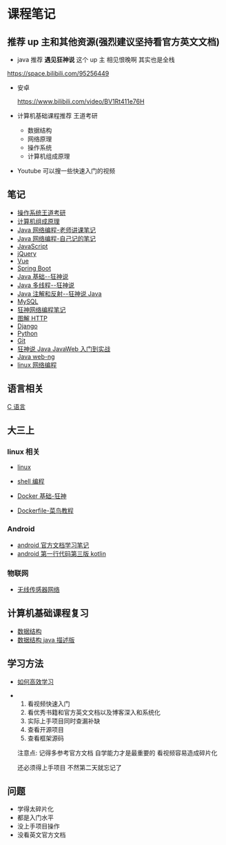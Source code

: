 # 课程笔记

## 推荐 up 主和其他资源(强烈建议坚持看官方英文文档)

- java 推荐 **遇见狂神说** 这个 up 主 相见恨晚啊 其实也是全栈

https://space.bilibili.com/95256449

- 安卓

  https://www.bilibili.com/video/BV1Rt411e76H

- 计算机基础课程推荐 王道考研

  - 数据结构
  - 网络原理
  - 操作系统
  - 计算机组成原理

- Youtube 可以搜一些快速入门的视频

## 笔记

- [操作系统王道考研](操作系统/操作系统王道考研.md)
- [计算机组成原理](计算机组成原理)
- [Java 网络编程-老师讲课笔记](docs/cs/language/Java/网络编程/就业班-day11-网络编程/day11【网络编程】.md)
- [Java 网络编程-自己记的笔记](docs/cs/language/Java/网络编程/网络编程.md)
- [JavaScript](front_end/javascript.md)
- [jQuery](front_end/jquery.md)
- [Vue](front_end/vue.md)
- [Spring Boot](backend/SpringBoot/SpringBoot.md)
- [Java 基础--狂神说](docs/cs/language/Java/JavaSE.md)
- [Java 多线程--狂神说](docs/cs/language/Java/Java多线程.md)
- [Java 注解和反射--狂神说 Java](docs/cs/language/Java/Java注解和反射--狂神说Java.md)
- [MySQL](DataBase/MySQL-狂神.md)
- [狂神网络编程笔记](docs/cs/language/Java/网络编程/狂神网络编程笔记.md)
- [图解 HTTP](Network/图解HTTP.md)
- [Django](backend/Django/Django.md)
- [Python](docs/cs/language/Python/Python.md)
- [Git](Linux/Git/git.md)
- [狂神说 Java JavaWeb 入门到实战](backend/JavaWeb/狂神说Java_Web)
- [Java web-ng](backend/JavaWeb/JavaWeb_ng)
- [linux 网络编程](linux/network_program.md)

## 语言相关

[C 语言](C/C.md)

## 大三上

### linux 相关

- [linux](Linux/linux.md)

- [shell 编程](Linux/shell.md)

- [Docker 基础-狂神](Linux/Docker/Docker基础-狂神.md)

- [Dockerfile-菜鸟教程](Linux/Docker/Dockerfile-菜鸟教程.md)

### Android

- [android 官方文档学习笔记](Android/AndroidDocNote.md)
- [android 第一行代码第三版 kotlin](Android/第一行代码第三版笔记.md)

### 物联网

- [无线传感器网络](others/WSN.md)

## 计算机基础课程复习

- [数据结构](CsBasic/DataStructure/DataStructure.md)
- [数据结构 java 描述版](CsBasic/DataStructure/DataStructureInJava.md)

## 学习方法

- [如何高效学习](learning_method/如何高效学习.md)
- 1. 看视频快速入门
  2. 看优秀书籍和官方英文文档以及博客深入和系统化
  3. 实际上手项目同时查漏补缺
  4. 查看开源项目
  5. 查看框架源码

  注意点: 记得多参考官方文档 自学能力才是最重要的 看视频容易造成碎片化

  还必须得上手项目 不然第二天就忘记了

## 问题

- 学得太碎片化
- 都是入门水平
- 没上手项目操作
- 没看英文官方文档

